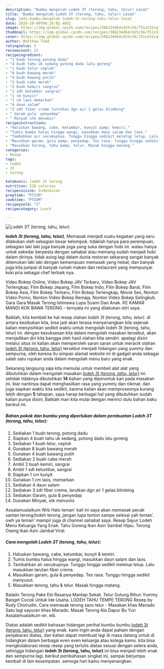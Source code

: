 ```yaml
---
description: "Bumbu mengolah Lodeh 3T (terong, tahu, telur) Lezat"
title: "Bumbu mengolah Lodeh 3T (terong, tahu, telur) Lezat"
slug: 1441-bumbu-mengolah-lodeh-3t-terong-tahu-telur-lezat
date: 2020-10-09T06:10:02.405Z
image: https://img-global.cpcdn.com/recipes/586234db4c925c56/751x532cq70/lodeh-3t-terong-tahu-telur-foto-resep-utama.jpg
thumbnail: https://img-global.cpcdn.com/recipes/586234db4c925c56/751x532cq70/lodeh-3t-terong-tahu-telur-foto-resep-utama.jpg
cover: https://img-global.cpcdn.com/recipes/586234db4c925c56/751x532cq70/lodeh-3t-terong-tahu-telur-foto-resep-utama.jpg
author: Matthew Todd
ratingvalue: 3
reviewcount: 12
recipeingredient:
- "1 buah terong potong dadu"
- "4 buah tahu uk sedang potong dadu lalu goreng"
- "1 buah telur ceplok"
- "8 buah bawang merah"
- "4 buah bawang putih"
- "2 buah cabe merah"
- "2 buah kemiri sangrai"
- "1 sdt ketumbar sangrai"
- "1 cm kunyit"
- "1 cm laos memarkan"
- "4 daun salam"
- "3 sdt fiber creme larutkan dgn air 1 gelas blimbing"
- " Garam gula  penyedap"
- " Minyak utk menumis"
recipeinstructions:
- "Haluskan bawang, cabe, ketumbar, kunyit &amp; kemiri."
- "Tumis bumbu halus hingga wangi, masukkan daun salam dan laos."
- "Tambahkan air secukupnya. Tunggu hingga sedikit meletup letup. Lalu masukkan larutan fiber creme."
- "Masukkan garam, gula &amp; penyedap. Tes rasa. Tunggu hingga sedikit menyusut."
- "Masukkan terong, tahu &amp; telur. Masak hingga matang."
categories:
- Resep
tags:
- lodeh
- 3t
- terong

katakunci: lodeh 3t terong 
nutrition: 228 calories
recipecuisine: Indonesian
preptime: "PT23M"
cooktime: "PT43M"
recipeyield: "2"
recipecategory: Lunch

---
```



![Lodeh 3T (terong, tahu, telur)](https://img-global.cpcdn.com/recipes/586234db4c925c56/751x532cq70/lodeh-3t-terong-tahu-telur-foto-resep-utama.jpg)

<b><i>lodeh 3t (terong, tahu, telur)</i></b>, Memasak menjadi suatu kegiatan yang seru dilakukan oleh sebagian besar kelompok. tidaklah hanya para perempuan, sebagian laki laki juga banyak juga yang suka dengan hobi ini. walau hanya untuk sekedar berpesta dengan sahabat atau memang sudah menjadi hobi dalam dirinya. tidak asing lagi dalam dunia restoran sekarang sangat banyak ditemukan laki laki dengan kemampuan memasak yang hebat, dan banyak juga kita jumpai di banyak rumah makan dan restaurant yang mempunyai koki pria sebagai chef terbaik nya.

Video Bokep Online, Video Bokep JAV Terbaru, Video Bokep JAV Terlengkap, Film Bokep Jepang, Film Bokep Indo, Film Bokep Barat, Film Bokep Asia, Film Bokep Terbaru, Film Bokep Terlengkap, Movie Sex, Nonton Video Porno, Nonton Video Bokep Remaja, Nonton Video Bokep Selingkuh. Gara Gara Masak Terong Istimewa Lupa Suami Dan Anak. KE KAMAR MANDI KOK BAWA TERONG - ternyata ini yang dilakukan istri saya.

Baiklah, kita kembali ke hal resep olahan <i>lodeh 3t (terong, tahu, telur)</i>. di antara kesibukan kita, bisa jadi akan terasa menyenangkan bila sejenak kalian menyisihkan sedikit waktu untuk mengolah lodeh 3t (terong, tahu, telur) ini. dengan kesuksesan kita dalam mengolah masakan tersebut, akan menjadikan diri kita bangga oleh hasil olahan kita sendiri. apalagi disini melalui situs ini kalian akan memperoleh saran saran untuk meracik olahan <u>lodeh 3t (terong, tahu, telur)</u> tersebut menjadi hidangan yang yummy dan sempurna, oleh karena itu simpan alamat website ini di gadget anda sebagai salah satu rujukan anda dalam mengolah menu baru yang enak.


Sekarang langsung saja kita memulai untuk membeli alat alat yang dibutuhkan dalam mengolah masakan <u><i>lodeh 3t (terong, tahu, telur)</i></u> ini. setidak tidaknya dibutuhkan <b>14</b> bahan yang diperuntuk kan pada masakan ini. biar nantinya dapat menghasilkan rasa yang yummy dan nikmat. dan juga siapkan waktu kita sedikit, karena kalian akan memprosesnya kurang lebih dengan <b>5</b> tahapan. saya harap berbagai hal yang dibutuhkan sudah kalian punya disini, Baiklah mari kita mulai dengan merinci dulu bahan baku berikut ini.

<!--inarticleads1-->

##### Bahan pokok dan bumbu yang diperlukan dalam pembuatan Lodeh 3T (terong, tahu, telur):

1. Sediakan 1 buah terong, potong dadu
1. Siapkan 4 buah tahu uk sedang, potong dadu lalu goreng
1. Sediakan 1 buah telur, ceplok
1. Gunakan 8 buah bawang merah
1. Gunakan 4 buah bawang putih
1. Sediakan 2 buah cabe merah
1. Ambil 2 buah kemiri, sangrai
1. Ambil 1 sdt ketumbar, sangrai
1. Siapkan 1 cm kunyit
1. Gunakan 1 cm laos, memarkan
1. Sediakan 4 daun salam
1. Sediakan 3 sdt fiber creme, larutkan dgn air 1 gelas blimbing
1. Sediakan  Garam, gula &amp; penyedap
1. Gunakan  Minyak, utk menumis


Assalamualaikum Wrb Halo teman&#39; kali ini saya akan memasak pecak santan terong/lodeh terong ,jangan lupa tonton sampe selesai yah teman&#39;. owh ya teman&#39; mampir juga di channel sahabat saya. Resep Sayur Lodeh Menu Keluarga Yang Enak. Tahu Goreng Ikan Asin Sambel Hijau. Terong Oseng Ikan Asin Jambal Viral. 

<!--inarticleads2-->

##### Cara mengolah Lodeh 3T (terong, tahu, telur):

1. Haluskan bawang, cabe, ketumbar, kunyit &amp; kemiri.
1. Tumis bumbu halus hingga wangi, masukkan daun salam dan laos.
1. Tambahkan air secukupnya. Tunggu hingga sedikit meletup letup. Lalu masukkan larutan fiber creme.
1. Masukkan garam, gula &amp; penyedap. Tes rasa. Tunggu hingga sedikit menyusut.
1. Masukkan terong, tahu &amp; telur. Masak hingga matang.


Balado Terong Pake Ebi Rasanya Mantap Sekali. Telur Gulung Bihun Yummy Banget Cocok Untuk Ide Usaha. LODEH TAHU TEMPE TERONG Resep by Rudy Choirudin. Cara memasak terong saos telur - Masakan khas Manado Satu lagi sayuran khas Manado. Masak Terong Ala Dapur Bu Yun Assalamualaikum wr. wb. 

Diatas adalah sedikit bahasan hidangan perihal bumbu bumbu <u>lodeh 3t (terong, tahu, telur)</u> yang enak. kami ingin anda dapat paham dengan penjabaran diatas, dan kalian dapat membuat lagi di masa datang untuk di hidangkan dalam berbagai even even keluarga atau kolega kamu. kita bisa mengkolaborasi resep resep yang tertulis diatas sesuai dengan selera anda, sehingga hidangan <b>lodeh 3t (terong, tahu, telur)</b> ini bisa menjadi lebih enak dan sempurna lagi. berikut pembahasan singkat ini, sampai berjumpa kembali di lain kesempatan. semoga hari kamu menyenangkan.
